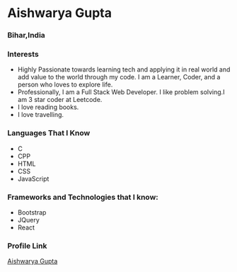 # Aishwarya Gupta

### Bihar,India

### Interests

- Highly Passionate towards learning tech and applying it in real world and add value to the world through my code. I am a Learner, Coder,  and a person who loves to explore life.
- Professionally, I am a Full Stack Web  Developer. I like problem solving.I am 3 star coder at Leetcode.
- I love reading books.
- I love travelling.

### Languages That I Know

- C
- CPP
- HTML
- CSS
- JavaScript

### Frameworks and Technologies that I know:

- Bootstrap
- JQuery
- React

### Profile Link

[Aishwarya Gupta](https://github.com/Aishwarya7902)
